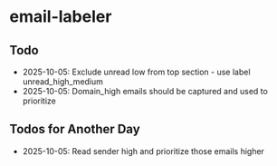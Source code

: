 # email-labeler

## Todo 
- 2025-10-05: Exclude unread low from top section - use label unread_high_medium
- 2025-10-05: Domain_high emails should be captured and used to prioritize

## Todos for Another Day
- 2025-10-05: Read sender high and prioritize those emails higher
